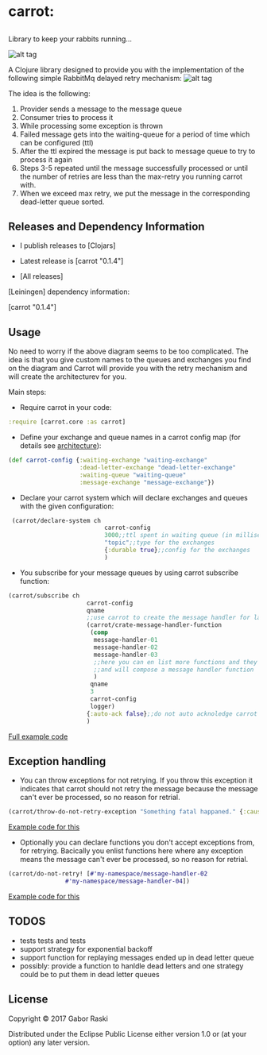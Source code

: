 # carrot: 

##

Library to keep your rabbits running...

![alt tag](https://cloud.githubusercontent.com/assets/3204818/23513284/5d24a108-ff5b-11e6-8f0d-12126f820385.png) 

A Clojure library designed to provide you with the implementation of the following simple RabbitMq delayed retry mechanism:
![alt tag](https://cloud.githubusercontent.com/assets/3204818/23512162/99eec068-ff57-11e6-9176-a883f79a9e22.png)


The idea is the following:

1. Provider sends a message to the message queue
2. Consumer tries to process it
3. While processing some exception is thrown
4. Failed message gets into the waiting-queue for a period of time which can be configured (ttl)
5. After the ttl expired the message is put back to message queue to try to process it again
6. Steps 3-5 repeated until the message successfully processed or until the number of retries are less than the max-retry you running carrot with.
7. When we exceed max retry, we put the message in the corresponding dead-letter queue sorted.

## Releases and Dependency Information

* I publish releases to [Clojars]

* Latest release is [carrot "0.1.4"]

* [All releases]

[Leiningen] dependency information:

   [carrot "0.1.4"]

## Usage

No need to worry if the above diagram seems to be too complicated. The idea is that you give custom names to the queues and exchanges you find on the diagram and Carrot will provide you with the retry mechanism and will create the architecturev for you.

Main steps:

- Require carrot in your code:

```clojure
:require [carrot.core :as carrot]
```
- Define your exchange and queue names in a carrot config map (for details see [architecture](https://cloud.githubusercontent.com/assets/3204818/23512162/99eec068-ff57-11e6-9176-a883f79a9e22.png)):

```clojure
(def carrot-config {:waiting-exchange "waiting-exchange"
                    :dead-letter-exchange "dead-letter-exchange"
                    :waiting-queue "waiting-queue"
                    :message-exchange "message-exchange"})
```

- Declare your carrot system which will declare exchanges and queues with the given configuration:
```clojure
 (carrot/declare-system ch
                           carrot-config
                           3000;;ttl spent in waiting queue (in milliseconds)
                           "topic";;type for the exchanges
                           {:durable true};;config for the exchanges
                           )
 ```

- You subscribe for your message queues by using carrot subscribe function:
```clojure
(carrot/subscribe ch
                      carrot-config
                      qname
                      ;;use carrot to create the message handler for langohr:
                      (carrot/crate-message-handler-function
                       (comp
                        message-handler-01
                        message-handler-02
                        message-handler-03
                        ;;here you can en list more functions and they will be threaded in order via threading macro
                        ;;and will compose a message handler function
                        )
                       qname
                       3
                       carrot-config
                       logger)
                      {:auto-ack false};;do not auto acknoledge carrot will do it for you  
                      )
```
[Full example code](src/carrot/examples/example.clj)

## Exception handling
- You  can throw exceptions for not retrying. If you throw this exception it indicates that carrot should not retry the message because the message can't ever be processed, so no reason for retrial.

```clojure
(carrot/throw-do-not-retry-exception "Something fatal happaned." {:cause "The message can not be processed."})
```
[Example code for this](src/carrot/examples/example_with_no_retry_exception.clj)

- Optionally you  can declare functions you don't accept exceptions from, for retrying. Bacically you enlist functions here where any exception means the message can't ever be processed, so no reason for retrial.

```clojure
(carrot/do-not-retry! [#'my-namespace/message-handler-02
                #'my-namespace/message-handler-04])

```
[Example code for this](src/carrot/examples/example_without_retry.clj)

## TODOS
- tests tests and tests
- support strategy for exponential backoff
- support function for replaying messages ended up in dead letter queue
- possibly: provide a function to hanldle dead letters and one strategy could be to put them in dead letter queues

## License

Copyright © 2017 Gabor Raski

Distributed under the Eclipse Public License either version 1.0 or (at
your option) any later version.

